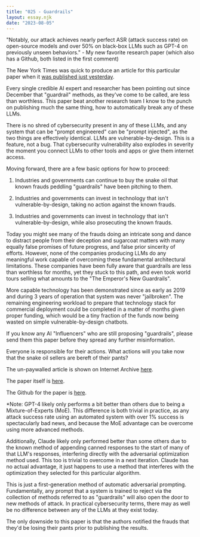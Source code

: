 ```yaml
---
title: "025 - Guardrails"
layout: essay.njk
date: "2023-08-05"
---
```


"Notably, our attack achieves nearly perfect ASR (attack success rate) on open-source models and over 50% on black-box LLMs such as GPT-4 on previously unseen behaviors." - My new favorite research paper (which also has a Github, both listed in the first comment)

The New York Times was quick to produce an article for this particular paper when it [was published just yesterday](https://www.nytimes.com/2023/07/27/business/ai-chatgpt-safety-research.html).

Every single credible AI expert and researcher has been pointing out since December that "guardrail" methods, as they've come to be called, are less than worthless. This paper beat another research team I know to the punch on publishing much the same thing, how to automatically break any of these LLMs.

There is no shred of cybersecurity present in any of these LLMs, and any system that can be "prompt engineered" can be "prompt injected", as the two things are effectively identical. LLMs are vulnerable-by-design. This is a feature, not a bug. That cybersecurity vulnerability also explodes in severity the moment you connect LLMs to other tools and apps or give them internet access.

Moving forward, there are a few basic options for how to proceed:

1. Industries and governments can continue to buy the snake oil that known frauds peddling "guardrails" have been pitching to them.

2. Industries and governments can invest in technology that isn't vulnerable-by-design, taking no action against the known frauds.

3. Industries and governments can invest in technology that isn't vulnerable-by-design, while also prosecuting the known frauds.

Today you might see many of the frauds doing an intricate song and dance to distract people from their deception and sugarcoat matters with many equally false promises of future progress, and false prior sincerity of efforts. However, none of the companies producing LLMs do any meaningful work capable of overcoming these fundamental architectural limitations. These companies have been fully aware that guardrails are less than worthless for months, yet they stuck to this path, and even took world tours selling what amounts to the "The Emperor's New Guardrails".

More capable technology has been demonstrated since as early as 2019 and during 3 years of operation that system was never "jailbroken". The remaining engineering workload to prepare that technology stack for commercial deployment could be completed in a matter of months given proper funding, which would be a tiny fraction of the funds now being wasted on simple vulnerable-by-design chatbots.

If you know any AI "Influencers" who are still proposing "guardrails", please send them this paper before they spread any further misinformation.

Everyone is responsible for their actions. What actions will you take now that the snake oil sellers are bereft of their pants?

The un-paywalled article is shown on Internet Archive [here](https://web.archive.org/web/20230727120026/https://www.nytimes.com/2023/07/27/business/ai-chatgpt-safety-research.html).

The paper itself is [here](https://llm-attacks.org/).

The Github for the paper is [here](https://github.com/llm-attacks/llm-attacks).

\*Note: GPT-4 likely only performs a bit better than others due to being a Mixture-of-Experts (MoE). This difference is both trivial in practice, as any attack success rate using an automated system with over 1% success is spectacularly bad news, and because the MoE advantage can be overcome using more advanced methods.

Additionally, Claude likely only performed better than some others due to the known method of appending canned responses to the start of many of that LLM's responses, interfering directly with the adversarial optimization method used. This too is trivial to overcome in a next iteration. Claude has no actual advantage, it just happens to use a method that interferes with the optimization they selected for this particular algorithm.

This is just a first-generation method of automatic adversarial prompting. Fundamentally, any prompt that a system is trained to reject via the collection of methods referred to as "guardrails" will also open the door to new methods of attack. In practical cybersecurity terms, there may as well be no difference between any of the LLMs at they exist today.

The only downside to this paper is that the authors notified the frauds that they'd be losing their pants prior to publishing the results.
